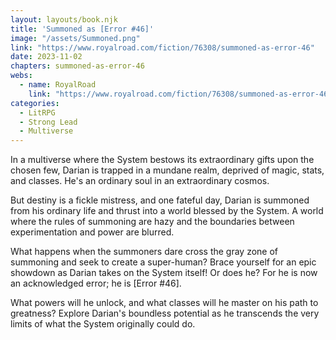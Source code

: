 ```yaml
---
layout: layouts/book.njk
title: 'Summoned as [Error #46]'
image: "/assets/Summoned.png"
link: "https://www.royalroad.com/fiction/76308/summoned-as-error-46"
date: 2023-11-02
chapters: summoned-as-error-46
webs:
  - name: RoyalRoad
    link: "https://www.royalroad.com/fiction/76308/summoned-as-error-46"
categories:
  - LitRPG
  - Strong Lead
  - Multiverse
---
```


In a multiverse where the System bestows its extraordinary gifts upon the chosen few, Darian is trapped in a mundane realm, deprived of magic, stats, and classes. He's an ordinary soul in an extraordinary cosmos.

But destiny is a fickle mistress, and one fateful day, Darian is summoned from his ordinary life and thrust into a world blessed by the System. A world where the rules of summoning are hazy and the boundaries between experimentation and power are blurred.

What happens when the summoners dare cross the gray zone of summoning and seek to create a super-human? Brace yourself for an epic showdown as Darian takes on the System itself! Or does he? For he is now an acknowledged error; he is [Error #46].

What powers will he unlock, and what classes will he master on his path to greatness? Explore Darian's boundless potential as he transcends the very limits of what the System originally could do.


